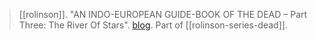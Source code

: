 > [[rolinson]]. "AN INDO-EUROPEAN GUIDE-BOOK OF THE DEAD – Part Three: The River Of Stars". [blog](https://aryaakasha.com/2019/12/28/an-indo-european-guide-book-of-the-dead-part-three-the-river-of-stars/). Part of [[rolinson-series-dead]].